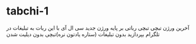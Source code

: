# tabchi-1
آخرین ورژن تبچی تبچی رباتی بر پایه ورژن جدید سی ال آی با این ربات به تبلیغات در تلگرام بپردازید بدون تبلیغات (ستاره یادتون نره)تبچی بدون دیلیت شدن
